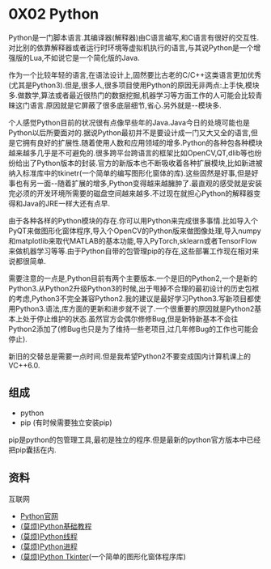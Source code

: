# 0X02 Python

Python是一门脚本语言.其编译器(解释器)由C语言编写,和C语言有很好的交互性.对比别的依靠解释器或者运行时环境等虚拟机执行的语言,与其说Python是一个增强版的Lua,不如说它是一个简化版的Java.

作为一个比较年轻的语言,在语法设计上,固然要比古老的C/C++这类语言更加优秀(尤其是Python3).但是,很多人,很多项目使用Python的原因无非两点:上手快,模块多.做数学,算法或者最近很热门的数据挖掘,机器学习等方面工作的人可能会比较青睐这门语言.原因就是它屏蔽了很多底层细节,省心.另外就是--模块多.

个人感觉Python目前的状况很有点像早些年的Java.Java今日的处境可能也是Python以后所要面对的.据说Python最初并不是要设计成一门又大又全的语言,但是它拥有良好的扩展性.随着使用人数和应用领域的增多.Python的各种包各种模块越来越多几乎是不可避免的.很多跨平台跨语言的框架比如OpenCV,QT,dlib等也纷纷给出了Python版本的封装.官方的新版本也不断吸收着各种扩展模块,比如新进被纳入标准库中的tkinetr(一个简单的编写图形化窗体的库).这些固然是好事,但是好事也有另一面--随着扩展的增多,Python变得越来越臃肿了.最直观的感受就是安装完必须的开发环境所需要的磁盘空间越来越多.不过现在就担心Python的解释器变得和Java的JRE一样大还有点早.

由于各种各样的Python模块的存在.你可以用Python来完成很多事情.比如导入个PyQT来做图形化窗体程序,导入个OpenCV的Python版来做图像处理,导入numpy和matplotlib来取代MATLAB的基本功能,导入PyTorch,sklearn或者TensorFlow来做机器学习等等.由于Python自带的包管理pip的存在,这些部署工作现在相对来说都很简单.

需要注意的一点是,Python目前有两个主要版本.一个是旧的Python2,一个是新的Python3.从Python2升级Python3的时候,出于甩掉不合理的最初设计的历史包袱的考虑,Python3不完全兼容Python2.我的建议是最好学习Python3.写新项目都使用Python3.语法,库方面的更新和进步就不说了.一个很重要的原因就是Python2基本上处于停止维护的状态.虽然官方会偶尔修修Bug,但是新特新基本不会往Python2添加了(修Bug也只是为了维持一些老项目,过几年修Bug的工作也可能会停止).

新旧的交替总是需要一点时间.但是我希望Python2不要变成国内计算机课上的VC++6.0.

## 组成

* python
* pip (有时候需要独立安装pip)

pip是python的包管理工具,最初是独立的程序.但是最新的python官方版本中已经把pip囊括在内.

## 资料

互联网

* [Python官网](https://www.python.org/)
* [(莫烦)Python基础教程](https://morvanzhou.github.io/tutorials/python-basic/basic/)
* [(莫烦)Python线程](https://morvanzhou.github.io/tutorials/python-basic/threading/)
* [(莫烦)Python进程](https://morvanzhou.github.io/tutorials/python-basic/multiprocessing/)
* [(莫烦)Python Tkinter](https://morvanzhou.github.io/tutorials/python-basic/tkinter/)(一个简单的图形化窗体程序库)